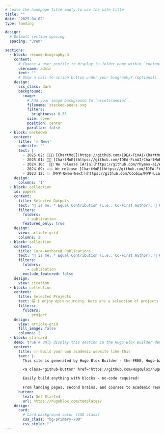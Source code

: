 ```yaml
---
# Leave the homepage title empty to use the site title
title: ""
date: "2025-04-02"
type: landing

design:
  # Default section spacing
  spacing: "3rem"

sections:
  - block: resume-biography-3
    content:
      # Choose a user profile to display (a folder name within `content/authors/`)
      username: admin
      text: ""
      # Show a call-to-action button under your biography? (optional)
    design:
      css_class: dark
      background:
        image:
          # Add your image background to `assets/media/`.
          filename: stacked-peaks.svg
          filters:
            brightness: 0.55
          size: cover
          position: center
          parallax: false
  - block: markdown
    content:
      title: '🔥 News'
      subtitle: ''
      text: |
        - 2025.02: 🎉🎉🎉 [ChartMoE](https://github.com/IDEA-FinAI/ChartMoE) is selected as ICLR2025 Oral(1.8%)! [<img src="https://img.shields.io/github/stars/IDEA-FinAI/ChartMoE" style="width: auto; height: 20px; vertical-align: top; display: inline; margin: 0 2px;">](https://github.com/IDEA-FinAI/ChartMoE)
        - 2025.01: 🎉🎉 [ChartMoE](https://github.com/IDEA-FinAI/ChartMoE) is accepted by ICLR2025!
        - 2024.10:  🎉🎉 We release [Aria](https://github.com/rhymes-ai/Aria), a native LMM that excels on text, code, image, video, PDF and more! [<img src="https://img.shields.io/github/stars/rhymes-ai/Aria" style="width: auto; height: 20px; vertical-align: top; display: inline; margin: 0 2px;">](https://github.com/rhymes-ai/Aria)
        - 2024.09: 💥💥 We release [ChartMoE](https://github.com/IDEA-FinAI/ChartMoE), a MLLM with MoE connector, for advanced chart 1️⃣understanding, 2️⃣replot, 3️⃣editing, 4️⃣highlighting and 5️⃣transformation.
        - 2023.12: 💥 [MPP-Qwen-Next](https://github.com/Coobiw/MPP-LLaVA) is released! ***Prevent poverty (24GB of VRAM) from limiting imagination.*** All 7B/14B llava-like training is conducted on RTX3090 GPUs by Pipeline Parallel. [<img src="https://img.shields.io/github/stars/Coobiw/MPP-LLaVA" style="width: auto; height: 20px; vertical-align: top; display: inline; margin: 0 2px;">](https://github.com/Coobiw/MPP-LLaVA)
    design:
      columns: '1'
  - block: collection
    id: papers
    content:
      title: Selected Outputs
      text: "🌟 is me. * Equal Contribution (i.e.: Co-First Author). 📧 Corresponding Author."
      filters:
        folders:
          - publication
        featured_only: true
    design:
      view: article-grid
      columns: 2
  - block: collection
    content:
      title: Core-Authored Publications
      text: "🌟 is me. * Equal Contribution (i.e.: Co-First Author). 📧 Corresponding Author."
      filters:
        folders:
          - publication
        exclude_featured: false
    design:
      view: citation
  - block: collection
    content:
      title: Selected Projects
      text: 😺 I enjoy open-sourcing. Here are a selection of projects that I've led or served as the core contributor.
      filters:
        folders:
          - project
    design:
      view: article-grid
      fill_image: false
      columns: 2
  - block: cta-card
    demo: true # Only display this section in the Hugo Blox Builder demo site
    content:
      title: 👉 Build your own academic website like this
      text: |-
        This site is generated by Hugo Blox Builder - the FREE, Hugo-based open source website builder trusted by 250,000+ academics like you.

        <a class="github-button" href="https://github.com/HugoBlox/hugo-blox-builder" data-color-scheme="no-preference: light; light: light; dark: dark;" data-icon="octicon-star" data-size="large" data-show-count="true" aria-label="Star HugoBlox/hugo-blox-builder on GitHub">Star</a>

        Easily build anything with blocks - no-code required!
        
        From landing pages, second brains, and courses to academic resumés, conferences, and tech blogs.
      button:
        text: Get Started
        url: https://hugoblox.com/templates/
    design:
      card:
        # Card background color (CSS class)
        css_class: "bg-primary-700"
        css_style: ""
---
```

